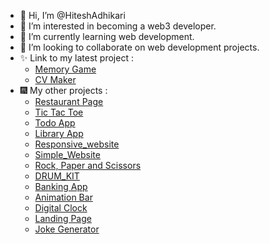 - 👋 Hi, I’m @HiteshAdhikari
- 👀 I’m interested in becoming a web3 developer.
- 🌱 I’m currently learning web development.
- 💞️ I’m looking to collaborate on web development projects.
- ✨ Link to my latest project :
   - [Memory Game](https://memory-game-beta-lac.vercel.app/)
   - [CV Maker](https://cv-application-maker.vercel.app/)
- 🎆 My other projects :
  - [Restaurant Page](https://hiteshadhikari.github.io/Restaurant_Page/)
  - [Tic Tac Toe](https://hiteshadhikari.github.io/Tic_Tac_Toe/)
  - [Todo App](https://hiteshadhikari.github.io/Todo_List/)
  - [Library App](https://hiteshadhikari.github.io/Library_App/)
  - [Responsive_website](https://hiteshadhikari.github.io/Responsive_Site/)
  - [Simple_Website](https://hiteshadhikari.github.io/Simple_Website/)
  - [Rock, Paper and Scissors](https://hiteshadhikari.github.io/Rock-Paper-and-Scissor-Game/)
  - [DRUM_KIT](https://hiteshadhikari.github.io/DRUM_KIT/)
  - [Banking App](https://hiteshadhikari.github.io/Banking-App/)
  - [Animation Bar](https://hiteshadhikari.github.io/Animated-Bar/)
  - [Digital Clock](https://hiteshadhikari.github.io/Digital_Clock/)
  - [Landing Page](https://hiteshadhikari.github.io/Landing_Page/)
  - [Joke Generator](https://hiteshadhikari.github.io/Joke-Generator-/)
  
  
  
  
  

 


<!---
HiteshAdhikari/HiteshAdhikari is a ✨ special ✨ repository because its `README.md` (this file) appears on your GitHub profile.
You can click the Preview link to take a look at your changes.
--->
